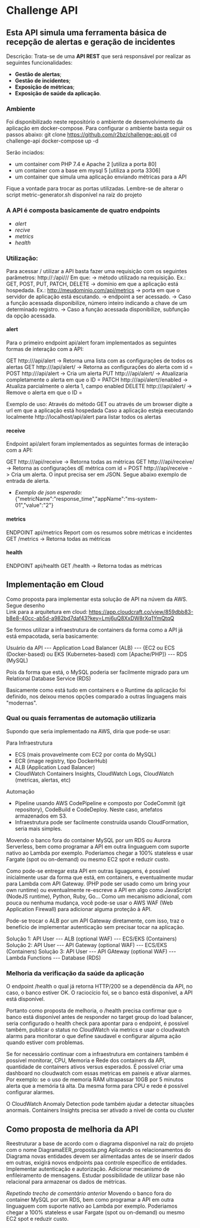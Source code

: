 # Challenge API

## Esta API simula uma ferramenta básica de recepção de alertas e geração de incidentes

Descrição: Trata-se de uma **API REST** que será responsável por realizar as seguintes funcionalidades:

- **Gestão de alertas**;
- **Gestão de incidentes**; 
- **Exposição de métricas**;
- **Exposição de saúde da aplicação**.

### Ambiente

Foi disponibilizado neste repositório o ambiente de desenvolvimento da aplicação em docker-compose.
Para configurar o ambiente basta seguir os passos abaixo:
git clone https://github.com/r2bz/challenge-api.git
cd challenge-api
docker-compose up -d

Serão inciados:
- um container com PHP 7.4 e Apache 2 [utiliza a porta 80]
- um container com a base em mysql 5 [utiliza a porta 3306]
- um container que simula uma aplicação enviando métricas para a API

Fique a vontade para trocar as portas utilizadas. Lembre-se de alterar o script metric-generator.sh disponível na raíz do projeto


### A API é composta basicamente de quatro endpoints
- *alert*
- *recive*
- *metrics*
- *health*


### Utilização:
Para acessar / utilizar a API basta fazer uma requisição com os seguintes parâmetros:
<method> http://<domain>:<port>/api/<endpoint>/<id>/<subfunction>
Em que:
<method> -> método utilizado na requisição. Ex.: GET, POST, PUT, PATCH, DELETE
<domain> -> domínio em que a aplicação está hospedada. Ex.: http://meudominio.com/api/metrics
<port> -> porta em que o servidor de aplicação está escutando.
<endpoint> -> endpoint a ser acessado.
<id> -> Caso a função acessada disponibilize, número inteiro indicando a chave de um determinado registro.
<subfunction> -> Caso a função acessada disponibilize, subfunção da opção acessada.


#### alert
Para o primeiro endpoint api/alert foram implementados as seguintes formas de interação com a API:

GET http://<domain>/api/alert -> Retorna uma lista com as configurações de todos os alertas
GET http://<domain>/api/alert/<id> -> Retorna as configurações do alerta com id = <id>
POST http://<domain>/api/alert -> Cria um alerta
PUT http://<domain>/api/alert/<id> -> Atualizaria completamente o alerta em que o ID = <id>
PATCH http://<domain>/api/alert/<id>/enabled -> Atualiza parcialmente o alerta 1, campo enabled
DELETE http://<domain>/api/alert/<id> -> Remove o alerta em que o ID = <id>


Exemplo de uso:
Através do método GET ou através de um browser digite a url em que a aplicação está hospedada
Caso a aplicação esteja executando localmente
http://localhost/api/alert para listar todos os alertas




#### receive
Endpoint api/alert foram implementados as seguintes formas de interação com a API:

GET http://<domain>/api/receive -> Retorna todas as métricas
GET http://<domain>/api/receive/<id> -> Retorna as configurações dE métrica com id = <id>
POST http://<domain>/api/receive -> Cria um alerta. O input precisa ser em JSON. Segue abaixo exemplo de entrada de alerta.
- *Exemplo de json esperado:*
    {"metricName":"response_time","appName":"ms-system-01","value":"2"}



#### metrics
ENDPOINT api/metrics
Report com os resumos sobre métricas e incidentes
GET /metrics -> Retorna todas as métricas


#### health
ENDPOINT api/health
GET /health -> Retorna todas as métricas





## Implementação em Cloud
Como proposta para implementar esta solução de API na núvem da AWS. Segue desenho  
Link para a arquitetura em cloud:
https://app.cloudcraft.co/view/859dbb83-b8e8-40cc-ab5d-a982bd7daf43?key=Lmj6uQ8XxDW8rXq1YmQtqQ

Se formos utilizar a infraestrutura de containers da forma como a API já está empacotada, seria basicamente:

Usuário da API --- Application Load Balancer (ALB) --- {EC2 ou ECS (Docker-based) ou EKS (Kubernetes-based) com [Apache/PHP]} --- RDS (MySQL)

Pois da forma que está, o MySQL poderia ser facilmente migrado para um Relational Database Service (RDS)

Basicamente como está tudo em containers e o Runtime da aplicação foi definido, nos deixou menos opções comparado a outras linguagens mais "modernas".





### Qual ou quais ferramentas de automação utilizaria
Supondo que seria implementado na AWS, diria que pode-se usar:

Para Infraestrutura
- ECS (mais provavelmente com EC2 por conta do MySQL)
- ECR (image registry, tipo DockerHub)
- ALB (Application Load Balancer)
- CloudWatch Containers Insights, CloudWatch Logs, CloudWatch (metricas, alertas, etc)

Automação
- Pipeline usando AWS CodePipeline e composto por CodeCommit (git repository), CodeBuild e CodeDeploy. Neste caso, artefatos armazenados em S3.
- Infraestrutura pode ser facilmente construída usando CloudFormation, seria mais simples.

Movendo o banco fora do container MySQL por um RDS ou Aurora Serverless, bem como programar a API em outra linguaguem com suporte nativo ao Lambda por exemplo. Poderiamos chegar a 100% stateless e usar Fargate (spot ou on-demand) ou mesmo EC2 spot e reduzir custo.

Como pode-se entregar esta API em outras liguaguens, é possível inicialmente usar da forma que está, em containers, e eventualmente mudar para Lambda com API Gateway.
(PHP pode ser usado como um bring your own runtime)
ou eventualmente re-escreve a API em algo como JavaScript (NodeJS runtime), Python, Ruby, Go...
Como um mecanismo adicional, com pouca ou nenhuma mudança, você pode-se usar o AWS WAF (Web Application Firewall) para adicionar alguma proteção à API.

Pode-se trocar o ALB por um API Gateway diretamente, com isso, traz o benefício de implementar autenticação sem precisar tocar na aplicação.


Solução 1: API User --- ALB (optional WAF) --- ECS/EKS (Containers)
Solução 2: API User --- API Gateway (optional WAF) --- ECS/EKS (Containers)
Solução 3: API User --- API GAteway (optional WAF) --- Lambda Functions --- Database (RDS)


### Melhoria da verificação da saúde da aplicação

O endpoint /health o qual já retorna HTTP/200 se a dependência da API, no caso, o banco estiver OK.
O raciocício foi, se o banco está disponível, a API está disponível.

Portanto como proposta de melhoria, o /health precisa confirmar que o banco está disponível antes de responder
no target group do load balancer, seria configurado o health check para apontar para o endpoint, é possível também, publicar o status no CloudWatch via metrics
e usar o cloudwatch alarms para monitorar o que define saudavel e configurar alguma ação quando estiver com problemas.

Se for necessário continuar com a infraestrutura em containers também é possível monitorar, 
CPU, Memoria e Rede dos containers da API, quantidade de containers ativos versus esperados.
É possível criar uma dashboard no cloudwatch com essas metricas em paineis e ativar alarmes.
Por exemplo: se o uso de memoria RAM ultrapassar 10GB por 5 minutos alerta que a memória tá alta.
Da mesma forma para CPU e rede é possível configurar alarmes.

O CloudWatch Anomaly Detection pode também ajudar a detectar situações anormais.
Containers Insights precisa ser ativado a nivel de conta ou cluster


## Como proposta de melhoria da API
Reestruturar a base de acordo com o diagrama disponível na raíz do projeto com o nome DiagramaEER_proposta.png
Aplicando os relacionamentos do Diagrama novas entidades devem ser alimentadas antes de se inserir dados em outras, 
exigirá novos endpoints paa controle específico de entidades.
Implementar autenticação e autorização.
Adicionar mecanismo de enfileiramento de mensagens.
Estudar possibilidade de utilizar base não relacional para armazenar os dados de métricas.

*Repetindo trecho de comentário anterior*
Movendo o banco fora do container MySQL por um RDS, bem como programar a API em outra 
linguaguem com suporte nativo ao Lambda por exemplo. Poderiamos chegar a 100% stateless e usar 
Fargate (spot ou on-demand) ou mesmo EC2 spot e reduzir custo.